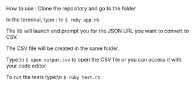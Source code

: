 How to use : 
Clone the repository and go to the folder

In the terminal, type : \n
  ``$ ruby app.rb``
  
The lib will launch and prompt you for the JSON URL you want to convert to CSV.

The CSV file will be created in the same folder.

Type:\n
  ``$ open output.csv``
 to open the CSV file or you can access it with your code editor

To run the tests type:\n
  ``$ ruby test.rb``
